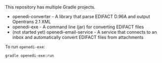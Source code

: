 This repository has multiple Gradle projects.

- openedi-converter - A library that parse EDIFACT D.96A and output Opentrans 2.1 XML
- openedi-exe - A command line (jar) for converting EDIFACT files
- (not started yet) openedi-email-service - A service that connects to an inbox and automatically convert EDIFACT files from attachments

To run `openedi-exe`:

```
gradle openedi-exe:run
```
